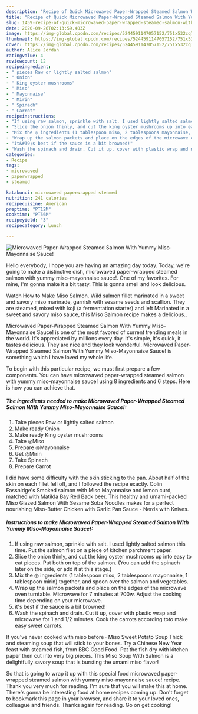 ```yaml
---
description: "Recipe of Quick Microwaved Paper-Wrapped Steamed Salmon With Yummy Miso-Mayonnaise Sauce!"
title: "Recipe of Quick Microwaved Paper-Wrapped Steamed Salmon With Yummy Miso-Mayonnaise Sauce!"
slug: 1459-recipe-of-quick-microwaved-paper-wrapped-steamed-salmon-with-yummy-miso-mayonnaise-sauce
date: 2020-09-26T02:13:59.403Z
image: https://img-global.cpcdn.com/recipes/5244591147057152/751x532cq70/microwaved-paper-wrapped-steamed-salmon-with-yummy-miso-mayonnaise-sauce-recipe-main-photo.jpg
thumbnail: https://img-global.cpcdn.com/recipes/5244591147057152/751x532cq70/microwaved-paper-wrapped-steamed-salmon-with-yummy-miso-mayonnaise-sauce-recipe-main-photo.jpg
cover: https://img-global.cpcdn.com/recipes/5244591147057152/751x532cq70/microwaved-paper-wrapped-steamed-salmon-with-yummy-miso-mayonnaise-sauce-recipe-main-photo.jpg
author: Alice Jordan
ratingvalue: 4
reviewcount: 12
recipeingredient:
- " pieces Raw or lightly salted salmon"
- " Onion"
- " King oyster mushrooms"
- " Miso"
- " Mayonnaise"
- " Mirin"
- " Spinach"
- " Carrot"
recipeinstructions:
- "If using raw salmon, sprinkle with salt. I used lightly salted salmon this time. Put the salmon filet on a piece of kitchen parchment paper."
- "Slice the onion thinly, and cut the king oyster mushrooms up into easy to eat pieces. Put both on top of the salmon. (You can add the spinach later on the side, or add it at this stage.)"
- "Mix the ◎ ingredients (1 tablespoon miso, 2 tablespoons mayonnaise, 1 tablespoon mirin) together, and spoon over the salmon and vegetables."
- "Wrap up the salmon packets and place on the edges of the microwave oven turntable. Microwave for 7 minutes at 700w. Adjust the cooking time depending on your microwave."
- "it&#39;s best if the sauce is a bit browned!"
- "Wash the spinach and drain. Cut it up, cover with plastic wrap and microwave for 1 and 1/2 minutes. Cook the carrots according toto make easy sweet carrots."
categories:
- Recipe
tags:
- microwaved
- paperwrapped
- steamed

katakunci: microwaved paperwrapped steamed 
nutrition: 241 calories
recipecuisine: American
preptime: "PT12M"
cooktime: "PT56M"
recipeyield: "3"
recipecategory: Lunch

---
```



![Microwaved Paper-Wrapped Steamed Salmon With Yummy Miso-Mayonnaise Sauce!](https://img-global.cpcdn.com/recipes/5244591147057152/751x532cq70/microwaved-paper-wrapped-steamed-salmon-with-yummy-miso-mayonnaise-sauce-recipe-main-photo.jpg)

Hello everybody, I hope you are having an amazing day today. Today, we're going to make a distinctive dish, microwaved paper-wrapped steamed salmon with yummy miso-mayonnaise sauce!. One of my favorites. For mine, I'm gonna make it a bit tasty. This is gonna smell and look delicious.

Watch How to Make Miso Salmon. Wild salmon fillet marinated in a sweet and savory miso marinade, garnish with sesame seeds and scallion. They are steamed, mixed with koji (a fermentation starter) and left Marinated in a sweet and savory miso sauce, this Miso Salmon recipe makes a delicious..

Microwaved Paper-Wrapped Steamed Salmon With Yummy Miso-Mayonnaise Sauce! is one of the most favored of current trending meals in the world. It's appreciated by millions every day. It's simple, it's quick, it tastes delicious. They are nice and they look wonderful. Microwaved Paper-Wrapped Steamed Salmon With Yummy Miso-Mayonnaise Sauce! is something which I have loved my whole life.


To begin with this particular recipe, we must first prepare a few components. You can have microwaved paper-wrapped steamed salmon with yummy miso-mayonnaise sauce! using 8 ingredients and 6 steps. Here is how you can achieve that.

<!--inarticleads1-->

##### The ingredients needed to make Microwaved Paper-Wrapped Steamed Salmon With Yummy Miso-Mayonnaise Sauce!:

1. Take  pieces Raw or lightly salted salmon
1. Make ready  Onion
1. Make ready  King oyster mushrooms
1. Take  ◎Miso
1. Prepare  ◎Mayonnaise
1. Get  ◎Mirin
1. Take  Spinach
1. Prepare  Carrot


I did have some difficulty with the skin sticking to the pan. About half of the skin on each fillet fell off, and I followed the recipe exactly. Colin Fassnidge&#39;s Smoked salmon with Miso Mayonnaise and lemon curd, matched with Matilda Bay Red Back beer. This healthy and umami-packed Miso Glazed Salmon With Sesame Soba Noodles makes for a perfect nourishing Miso-Butter Chicken with Garlic Pan Sauce - Nerds with Knives. 

<!--inarticleads2-->

##### Instructions to make Microwaved Paper-Wrapped Steamed Salmon With Yummy Miso-Mayonnaise Sauce!:

1. If using raw salmon, sprinkle with salt. I used lightly salted salmon this time. Put the salmon filet on a piece of kitchen parchment paper.
1. Slice the onion thinly, and cut the king oyster mushrooms up into easy to eat pieces. Put both on top of the salmon. (You can add the spinach later on the side, or add it at this stage.)
1. Mix the ◎ ingredients (1 tablespoon miso, 2 tablespoons mayonnaise, 1 tablespoon mirin) together, and spoon over the salmon and vegetables.
1. Wrap up the salmon packets and place on the edges of the microwave oven turntable. Microwave for 7 minutes at 700w. Adjust the cooking time depending on your microwave.
1. it&#39;s best if the sauce is a bit browned!
1. Wash the spinach and drain. Cut it up, cover with plastic wrap and microwave for 1 and 1/2 minutes. Cook the carrots according toto make easy sweet carrots.


If you&#39;ve never cooked with miso before · Miso Sweet Potato Soup Thick and steaming soup that will stick to your bones. Try a Chinese New Year feast with steamed fish, from BBC Good Food. Pat the fish dry with kitchen paper then cut into very big pieces. This Miso Soup With Salmon is a delightfully savory soup that is bursting the umami miso flavor! 

So that is going to wrap it up with this special food microwaved paper-wrapped steamed salmon with yummy miso-mayonnaise sauce! recipe. Thank you very much for reading. I'm sure that you will make this at home. There's gonna be interesting food at home recipes coming up. Don't forget to bookmark this page in your browser, and share it to your loved ones, colleague and friends. Thanks again for reading. Go on get cooking!

